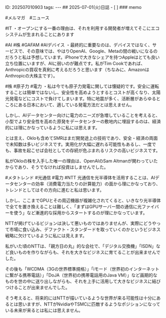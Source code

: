 ID: 202507010903 tags:  --- ## 2025-07-01(火)日誌 - [ ] ### memo

#メルマガ　#ニュース

#IT
・オープンにする一番の理由は、それを利用する開発者が増えてそこにエコシステムが生まれることにあります  

#AI #株 #GAFAM  #AIデバイス
・最終的に重要なのは、デバイスではなく、サービスで、その意味では、やはりOpenAI、Google、Metaの間の戦いになるのだろうと私は予想しています。iPhoneで大きなシェアを持つAppleはとても良い立ち位置にいますが、AIに弱いのが難点です。私がTim Cookであれば、Anthropicの買収を真剣に考えるだろうと思います（ちなみに、AmazonはAnthropicの大株主です）。

#株 #原子力 #電力
・私は今でも原子力発電に関しては懐疑的です。安全に運転することは簡単ではないし、安全性を高めようとするとコストが高くなり、太陽光発電などにコストで負けてしまいます。特に地震が多く、活断層があらゆるところにある日本において、適している発電方法だとは思えません。

しかし、AIデータセンター向けに電力のニーズが急増していることを考えると、小型でより安全性を高めた原発をデータセンターの敷地内に埋設するのは、経済的には理にかなっているように私には思えます。

とは言え、Okloも含めてSMRはまだ開発途上の技術であり、安全・経済の両面で未知数は多いビジネスです。実用化が大幅に遅れる可能性もあるし、一度でも、事故を起こせば会社としての存続が危ぶまれるリスクの高いビジネスです。

私がOkloの株を入手した唯一の理由は、OpenAIのSam Altmanが関わっていたからであり、そうでなければ投資はしませんでした。

#メタトレンド #光通信 #電力 #NTT 
光通信を光半導体を活用することは、AIデータセンターの効率（消費電力当たりの計算能力）の面から理にかなっており、トレンドとしてはその方向に進むと私は思います。

しかし、ここまでGPUとその周辺機器が複雑化されてくると、いきなり光半導体で全てを置き換えることは難しく、「まずはGPUサーバー間の通信に光ファイバーを使う」など漸進的な採用からスタートするのが理にかなっています。

NTTが掲げているビジョンは決して悪いものではありませんが、実際にどうやって市場に食い込み、デファクト・スタンダードを取っていくのかというビジネス戦略に欠けているように私には見えます。

私がいた頃のNTTは、「親方日の丸」的な会社で、「デジタル交換機」「ISDN」など良いものを作りながらも、それを大きなビジネスに育てることが出来ませんでした。

その後も「WCDMA（3Gの世界標準規格）」「iモード（世界初のインターネットに繋がる携帯電話）」「DoJA（世界初の携帯電話用のJava VM）」など画期的なものを世の中に送り出しながらも、それを上手に活用して大きなビジネスに結びつけることが出来ませんでした。

そう考えると、将来的にはNTTが描いているような世界が来る可能性は十分にあるとは思いますが、NTTがNvidiaやTSMCに匹敵するようなポジションになっている未来が来るとは私には思えません。


